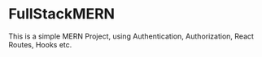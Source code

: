 # FullStackMERN
This is a simple MERN Project, using Authentication, Authorization, React Routes, Hooks etc.
